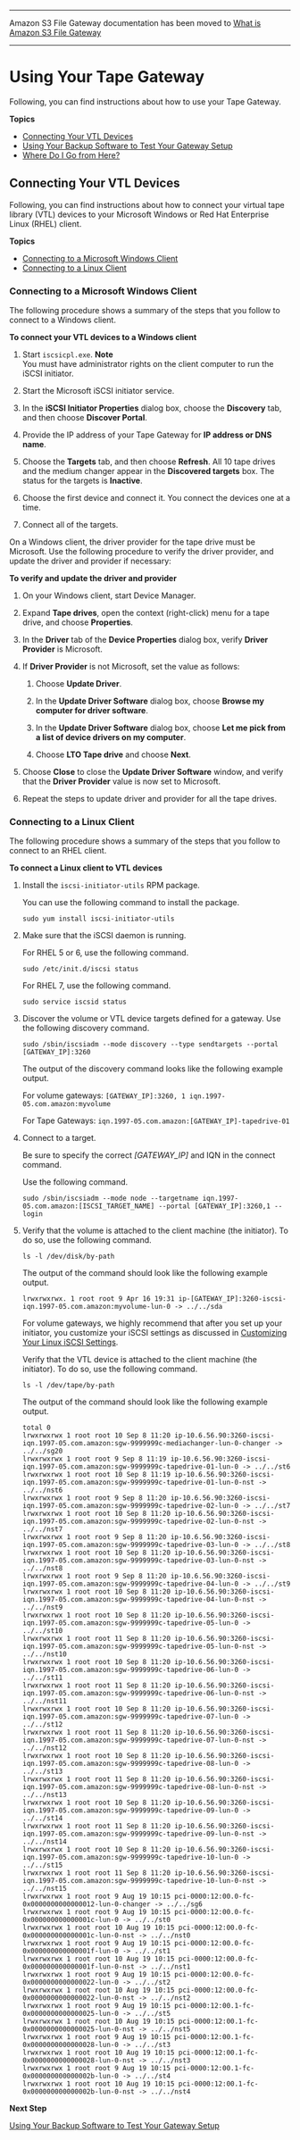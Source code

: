 --------

Amazon S3 File Gateway documentation has been moved to [What is Amazon S3 File Gateway](https://docs.aws.amazon.com/filegateway/latest/files3/WhatIsStorageGateway.html)

--------

# Using Your Tape Gateway<a name="GettingStarted-create-tape-gateway"></a>

Following, you can find instructions about how to use your Tape Gateway\.

**Topics**
+ [Connecting Your VTL Devices](#GettingStartedAccessTapesVTL)
+ [Using Your Backup Software to Test Your Gateway Setup](GettingStartedTestGatewayVTL.md)
+ [Where Do I Go from Here?](GettingStartedWhatsNextStep3-vtl.md)

## Connecting Your VTL Devices<a name="GettingStartedAccessTapesVTL"></a>

Following, you can find instructions about how to connect your virtual tape library \(VTL\) devices to your Microsoft Windows or Red Hat Enterprise Linux \(RHEL\) client\.

**Topics**
+ [Connecting to a Microsoft Windows Client](#iscsi-vtl-windows)
+ [Connecting to a Linux Client](#iscsi-vtl-linux)

### Connecting to a Microsoft Windows Client<a name="iscsi-vtl-windows"></a>

The following procedure shows a summary of the steps that you follow to connect to a Windows client\.

**To connect your VTL devices to a Windows client**

1. Start `iscsicpl.exe`\.
**Note**  
You must have administrator rights on the client computer to run the iSCSI initiator\.

1. Start the Microsoft iSCSI initiator service\.

1. In the **iSCSI Initiator Properties** dialog box, choose the **Discovery** tab, and then choose **Discover Portal**\.

1. Provide the IP address of your Tape Gateway for **IP address or DNS name**\.

1. Choose the **Targets** tab, and then choose **Refresh**\. All 10 tape drives and the medium changer appear in the **Discovered targets** box\. The status for the targets is **Inactive**\.

1. Choose the first device and connect it\. You connect the devices one at a time\. 

1. Connect all of the targets\.

On a Windows client, the driver provider for the tape drive must be Microsoft\. Use the following procedure to verify the driver provider, and update the driver and provider if necessary:

**To verify and update the driver and provider**

1. On your Windows client, start Device Manager\.

1. Expand **Tape drives**, open the context \(right\-click\) menu for a tape drive, and choose **Properties**\.

1. In the **Driver** tab of the **Device Properties** dialog box, verify **Driver Provider** is Microsoft\.

1. If **Driver Provider** is not Microsoft, set the value as follows:

   1. Choose **Update Driver**\.

   1. In the **Update Driver Software** dialog box, choose **Browse my computer for driver software**\.

   1. In the **Update Driver Software** dialog box, choose **Let me pick from a list of device drivers on my computer**\.

   1. Choose **LTO Tape drive** and choose **Next**\. 

1. Choose **Close** to close the **Update Driver Software** window, and verify that the **Driver Provider** value is now set to Microsoft\.

1.  Repeat the steps to update driver and provider for all the tape drives\.

### Connecting to a Linux Client<a name="iscsi-vtl-linux"></a>

The following procedure shows a summary of the steps that you follow to connect to an RHEL client\.

**To connect a Linux client to VTL devices**

1. Install the `iscsi-initiator-utils` RPM package\.

   You can use the following command to install the package\.

   ```
   sudo yum install iscsi-initiator-utils
   ```

1. Make sure that the iSCSI daemon is running\.

   For RHEL 5 or 6, use the following command\.

   ```
   sudo /etc/init.d/iscsi status
   ```

   For RHEL 7, use the following command\.

   ```
   sudo service iscsid status
   ```

1. Discover the volume or VTL device targets defined for a gateway\. Use the following discovery command\.

   ```
   sudo /sbin/iscsiadm --mode discovery --type sendtargets --portal [GATEWAY_IP]:3260
   ```

   The output of the discovery command looks like the following example output\.

   For volume gateways: `[GATEWAY_IP]:3260, 1 iqn.1997-05.com.amazon:myvolume `

   For Tape Gateways: `iqn.1997-05.com.amazon:[GATEWAY_IP]-tapedrive-01`

1. Connect to a target\. 

   Be sure to specify the correct *\[GATEWAY\_IP\]* and IQN in the connect command\.

   Use the following command\.

   ```
   sudo /sbin/iscsiadm --mode node --targetname iqn.1997-05.com.amazon:[ISCSI_TARGET_NAME] --portal [GATEWAY_IP]:3260,1 --login
   ```

1. Verify that the volume is attached to the client machine \(the initiator\)\. To do so, use the following command\.

   ```
   ls -l /dev/disk/by-path
   ```

   The output of the command should look like the following example output\.

   `lrwxrwxrwx. 1 root root 9 Apr 16 19:31 ip-[GATEWAY_IP]:3260-iscsi-iqn.1997-05.com.amazon:myvolume-lun-0 -> ../../sda`

   For volume gateways, we highly recommend that after you set up your initiator, you customize your iSCSI settings as discussed in [Customizing Your Linux iSCSI Settings](initiator-connection-common.md#CustomizeLinuxiSCSISettings)\.

   Verify that the VTL device is attached to the client machine \(the initiator\)\. To do so, use the following command\.

   ```
   ls -l /dev/tape/by-path
   ```

   The output of the command should look like the following example output\.

   ```
   total 0
   lrwxrwxrwx 1 root root 10 Sep 8 11:20 ip-10.6.56.90:3260-iscsi-iqn.1997-05.com.amazon:sgw-9999999c-mediachanger-lun-0-changer -> ../../sg20
   lrwxrwxrwx 1 root root 9 Sep 8 11:19 ip-10.6.56.90:3260-iscsi-iqn.1997-05.com.amazon:sgw-9999999c-tapedrive-01-lun-0 -> ../../st6
   lrwxrwxrwx 1 root root 10 Sep 8 11:19 ip-10.6.56.90:3260-iscsi-iqn.1997-05.com.amazon:sgw-9999999c-tapedrive-01-lun-0-nst -> ../../nst6
   lrwxrwxrwx 1 root root 9 Sep 8 11:20 ip-10.6.56.90:3260-iscsi-iqn.1997-05.com.amazon:sgw-9999999c-tapedrive-02-lun-0 -> ../../st7
   lrwxrwxrwx 1 root root 10 Sep 8 11:20 ip-10.6.56.90:3260-iscsi-iqn.1997-05.com.amazon:sgw-9999999c-tapedrive-02-lun-0-nst -> ../../nst7
   lrwxrwxrwx 1 root root 9 Sep 8 11:20 ip-10.6.56.90:3260-iscsi-iqn.1997-05.com.amazon:sgw-9999999c-tapedrive-03-lun-0 -> ../../st8
   lrwxrwxrwx 1 root root 10 Sep 8 11:20 ip-10.6.56.90:3260-iscsi-iqn.1997-05.com.amazon:sgw-9999999c-tapedrive-03-lun-0-nst -> ../../nst8
   lrwxrwxrwx 1 root root 9 Sep 8 11:20 ip-10.6.56.90:3260-iscsi-iqn.1997-05.com.amazon:sgw-9999999c-tapedrive-04-lun-0 -> ../../st9
   lrwxrwxrwx 1 root root 10 Sep 8 11:20 ip-10.6.56.90:3260-iscsi-iqn.1997-05.com.amazon:sgw-9999999c-tapedrive-04-lun-0-nst -> ../../nst9
   lrwxrwxrwx 1 root root 10 Sep 8 11:20 ip-10.6.56.90:3260-iscsi-iqn.1997-05.com.amazon:sgw-9999999c-tapedrive-05-lun-0 -> ../../st10
   lrwxrwxrwx 1 root root 11 Sep 8 11:20 ip-10.6.56.90:3260-iscsi-iqn.1997-05.com.amazon:sgw-9999999c-tapedrive-05-lun-0-nst -> ../../nst10
   lrwxrwxrwx 1 root root 10 Sep 8 11:20 ip-10.6.56.90:3260-iscsi-iqn.1997-05.com.amazon:sgw-9999999c-tapedrive-06-lun-0 -> ../../st11
   lrwxrwxrwx 1 root root 11 Sep 8 11:20 ip-10.6.56.90:3260-iscsi-iqn.1997-05.com.amazon:sgw-9999999c-tapedrive-06-lun-0-nst -> ../../nst11
   lrwxrwxrwx 1 root root 10 Sep 8 11:20 ip-10.6.56.90:3260-iscsi-iqn.1997-05.com.amazon:sgw-9999999c-tapedrive-07-lun-0 -> ../../st12
   lrwxrwxrwx 1 root root 11 Sep 8 11:20 ip-10.6.56.90:3260-iscsi-iqn.1997-05.com.amazon:sgw-9999999c-tapedrive-07-lun-0-nst -> ../../nst12
   lrwxrwxrwx 1 root root 10 Sep 8 11:20 ip-10.6.56.90:3260-iscsi-iqn.1997-05.com.amazon:sgw-9999999c-tapedrive-08-lun-0 -> ../../st13
   lrwxrwxrwx 1 root root 11 Sep 8 11:20 ip-10.6.56.90:3260-iscsi-iqn.1997-05.com.amazon:sgw-9999999c-tapedrive-08-lun-0-nst -> ../../nst13
   lrwxrwxrwx 1 root root 10 Sep 8 11:20 ip-10.6.56.90:3260-iscsi-iqn.1997-05.com.amazon:sgw-9999999c-tapedrive-09-lun-0 -> ../../st14
   lrwxrwxrwx 1 root root 11 Sep 8 11:20 ip-10.6.56.90:3260-iscsi-iqn.1997-05.com.amazon:sgw-9999999c-tapedrive-09-lun-0-nst -> ../../nst14
   lrwxrwxrwx 1 root root 10 Sep 8 11:20 ip-10.6.56.90:3260-iscsi-iqn.1997-05.com.amazon:sgw-9999999c-tapedrive-10-lun-0 -> ../../st15
   lrwxrwxrwx 1 root root 11 Sep 8 11:20 ip-10.6.56.90:3260-iscsi-iqn.1997-05.com.amazon:sgw-9999999c-tapedrive-10-lun-0-nst -> ../../nst15
   lrwxrwxrwx 1 root root 9 Aug 19 10:15 pci-0000:12:00.0-fc-0x0000000000000012-lun-0-changer -> ../../sg6
   lrwxrwxrwx 1 root root 9 Aug 19 10:15 pci-0000:12:00.0-fc-0x000000000000001c-lun-0 -> ../../st0
   lrwxrwxrwx 1 root root 10 Aug 19 10:15 pci-0000:12:00.0-fc-0x000000000000001c-lun-0-nst -> ../../nst0
   lrwxrwxrwx 1 root root 9 Aug 19 10:15 pci-0000:12:00.0-fc-0x000000000000001f-lun-0 -> ../../st1
   lrwxrwxrwx 1 root root 10 Aug 19 10:15 pci-0000:12:00.0-fc-0x000000000000001f-lun-0-nst -> ../../nst1
   lrwxrwxrwx 1 root root 9 Aug 19 10:15 pci-0000:12:00.0-fc-0x0000000000000022-lun-0 -> ../../st2
   lrwxrwxrwx 1 root root 10 Aug 19 10:15 pci-0000:12:00.0-fc-0x0000000000000022-lun-0-nst -> ../../nst2
   lrwxrwxrwx 1 root root 9 Aug 19 10:15 pci-0000:12:00.1-fc-0x0000000000000025-lun-0 -> ../../st5
   lrwxrwxrwx 1 root root 10 Aug 19 10:15 pci-0000:12:00.1-fc-0x0000000000000025-lun-0-nst -> ../../nst5
   lrwxrwxrwx 1 root root 9 Aug 19 10:15 pci-0000:12:00.1-fc-0x0000000000000028-lun-0 -> ../../st3
   lrwxrwxrwx 1 root root 10 Aug 19 10:15 pci-0000:12:00.1-fc-0x0000000000000028-lun-0-nst -> ../../nst3
   lrwxrwxrwx 1 root root 9 Aug 19 10:15 pci-0000:12:00.1-fc-0x000000000000002b-lun-0 -> ../../st4
   lrwxrwxrwx 1 root root 10 Aug 19 10:15 pci-0000:12:00.1-fc-0x000000000000002b-lun-0-nst -> ../../nst4
   ```

**Next Step**

[Using Your Backup Software to Test Your Gateway Setup](GettingStartedTestGatewayVTL.md)